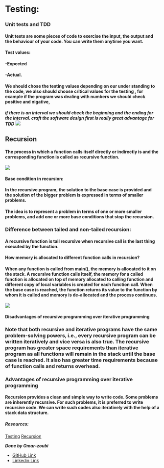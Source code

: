 # Testing:
### Unit tests and TDD
#### Unit tests are some pieces of code to exercise the input, the output and the behaviour of your code. You can write them anytime you want.
#### Test values:
#### -Expected
#### -Actual.
#### We should chose the testing values depending on our under standing to the code, we also should choose critical values for the testing , for example if the program was dealing with numbers we should check positive and nigative,
***if there is an interval we should check the beginning and the ending for the interval. craft the software design first is really great advantage for TDD***
![](https://www.xenonstack.com/images/insights/2020/04/test-driven-development-tools-best-practices-xenonstack.png)

## Recursion
#### The process in which a function calls itself directly or indirectly is  and the corresponding function is called as recursive function.
![](https://www.edureka.co/blog/wp-content/uploads/2019/08/2019-08-06-12_31_29-Window.png)

#### Base condition in recursion:
#### In the recursive program, the solution to the base case is provided and the solution of the bigger problem is expressed in terms of smaller problems. 
#### The idea is to represent a problem in terms of one or more smaller problems, and add one or more base conditions that stop the recursion.


### Difference between tailed and non-tailed recursion:
#### A recursive function is tail recursive when recursive call is the last thing executed by the function. 
#### How memory is allocated to different function calls in recursion? 
#### When any function is called from main(), the memory is allocated to it on the stack. A recursive function calls itself, the memory for a called function is allocated on top of memory allocated to calling function and different copy of local variables is created for each function call. When the base case is reached, the function returns its value to the function by whom it is called and memory is de-allocated and the process continues.

![](https://cdn.programiz.com/cdn/farfuture/6i17bRQT6hWIqw9JE5rMMyW527g7It_68T7kSzpIplo/mtime:1591262415/sites/tutorial2program/files/python-recursion-function.png)


#### Disadvantages of recursive programming over iterative programming
### Note that both recursive and iterative programs have the same problem-solving powers, i.e., every recursive program can be written iteratively and vice versa is also true. The recursive program has greater space requirements than iterative program as all functions will remain in the stack until the base case is reached. It also has greater time requirements because of function calls and returns overhead.

### Advantages of recursive programming over iterative programming
#### Recursion provides a clean and simple way to write code. Some problems are inherently recursive. For such problems, it is preferred to write recursive code. We can write such codes also iteratively with the help of a stack data structure.


##### Resources:
[Testing](https://code.likeagirl.io/in-tests-we-trust-tdd-with-python-af69f47e6932)
[Recursion](https://www.geeksforgeeks.org/recursion/)





***Done by Omar-zoubi***
- [GitHub Link](https://github.com/Omar-zoubi)
- [Linkedin Link](https://www.linkedin.com/in/omar-alzoubi-54034bb4/)